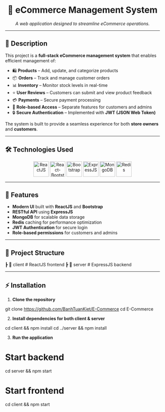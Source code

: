 <h1 align="center">🛒 eCommerce Management System</h1>
<p align="center">
  <i>A web application designed to streamline eCommerce operations.</i>
</p>

---

## 📖 Description
This project is a **full-stack eCommerce management system** that enables efficient management of:
- 🛍️ **Products** – Add, update, and categorize products
- 📦 **Orders** – Track and manage customer orders
- 📊 **Inventory** – Monitor stock levels in real-time
- ⭐ **User Reviews** – Customers can submit and view product feedback
- 💳 **Payments** – Secure payment processing
- 👥 **Role-based Access** – Separate features for customers and admins
- 🔒 **Secure Authentication** – Implemented with **JWT (JSON Web Token)**

The system is built to provide a seamless experience for both **store owners** and **customers**.

---

## 🛠️ Technologies Used

<p align="center">
  <!-- ReactJS -->
  <img src="https://cdn.jsdelivr.net/gh/devicons/devicon/icons/react/react-original.svg" width="50" height="50" alt="ReactJS" />
  <!-- React-Bootstrap -->
  <img src="https://cdn.jsdelivr.net/gh/devicons/devicon/icons/bootstrap/bootstrap-original.svg" width="50" height="50" alt="React-Bootstrap" />
  <!-- Bootstrap -->
  <img src="https://cdn.jsdelivr.net/gh/devicons/devicon/icons/bootstrap/bootstrap-original.svg" width="50" height="50" alt="Bootstrap" />
  <!-- ExpressJS -->
  <img src="https://cdn.jsdelivr.net/gh/devicons/devicon/icons/express/express-original.svg" width="50" height="50" alt="ExpressJS" />
  <!-- MongoDB -->
  <img src="https://cdn.jsdelivr.net/gh/devicons/devicon/icons/mongodb/mongodb-original.svg" width="50" height="50" alt="MongoDB" />
  <!-- Redis -->
  <img src="https://cdn.jsdelivr.net/gh/devicons/devicon/icons/redis/redis-original.svg" width="50" height="50" alt="Redis" />
</p>

---

## 🚀 Features
- **Modern UI** built with **ReactJS** and **Bootstrap**
- **RESTful API** using **ExpressJS**
- **MongoDB** for scalable data storage
- **Redis** caching for performance optimization
- **JWT Authentication** for secure login
- **Role-based permissions** for customers and admins

---

## 📂 Project Structure
┣ 📂 client # ReactJS frontend
┣ 📂 server # ExpressJS backend

---

## ⚡ Installation

1. **Clone the repository**

git clone https://github.com/BanhTuanKiet/E-Commerce
cd E-Commerce

2. **Install dependencies for both client & server**

cd client && npm install
cd ../server && npm install


3. **Run the application**

# Start backend
cd server && npm start

# Start frontend
cd client && npm start



